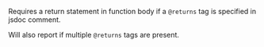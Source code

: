 Requires a return statement in function body if a `@returns` tag is specified in jsdoc comment.

Will also report if multiple `@returns` tags are present.
